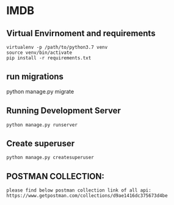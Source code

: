 IMDB
=========

## Virtual Envirnoment and requirements

    virtualenv -p /path/to/python3.7 venv
    source venv/bin/activate
    pip install -r requirements.txt

## run migrations
   
   python manage.py migrate


## Running Development Server

    python manage.py runserver

## Create superuser
    python manage.py createsuperuser

   
## POSTMAN COLLECTION:
    please find below postman collection link of all api:
    https://www.getpostman.com/collections/d9ae1416dc375673d4be
